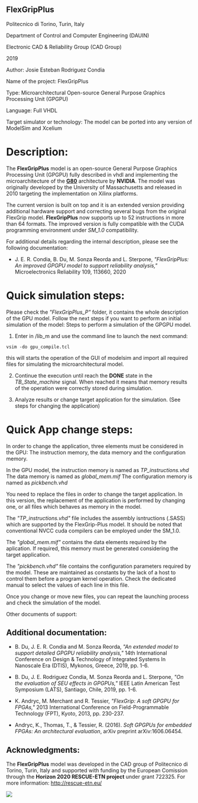 ## FlexGripPlus

Politecnico di Torino, Turin, Italy

Department of Control and Computer Engineering (DAUIN)

Electronic CAD & Reliability Group (CAD Group)

2019

Author: Josie Esteban Rodriguez Condia

Name of the project: FlexGripPlus

Type: Microarchitectural Open-source General Purpose Graphics Processing Unit (GPGPU)

Language: Full VHDL

Target simulator or technology: The model can be ported into any version of ModelSim and Xcelium

# Description:

The **FlexGripPlus** model is an open-source General Purpose Graphics Processing Unit (GPGPU) fully described in vhdl and implementing the microarchitecture of the [**G80**](https://ieeexplore.ieee.org/document/4523358) architecture by **NVIDIA**. The model was originally developed by the University of Massachusetts and released in 2010 targeting the implementation on Xilinx platforms. 

The current version is built on top and it is an extended version providing additional hardware support and correcting several bugs from the original FlexGrip model. **FlexGripPlus** now supports up to 52 instructions in more than 64 formats. The improved version is fully compatible with the CUDA programming environment under *SM_1.0* compatibility. 

For additional details regarding the internal description, please see the following documentation:


- J. E. R. Condia, B. Du, M. Sonza Reorda and L. Sterpone, *"FlexGripPlus: An improved GPGPU model to support reliability analysis,"* Microelectronics Reliability 109, 113660, 2020


# Quick simulation steps:

Please check the *"FlexGripPlus_P"* folder, it contains the whole description of the GPU model. 
Follow the next steps if you want to perform an initial simulation of the model:
Steps to perform a simulation of the GPGPU model.

1) Enter in /lib_m and use the command line to launch the next command: 

```vsim -do gpu_compile.tcl```

this will starts the operation of the GUI of modelsim and import all required files for simulating the microarchitectural model.

2) Continue the execution until reach the **DONE** state in the *TB_State_machine* signal. When reached it means that memory results of the operation were correctly stored during simulation.

3) Analyze results or change target application for the simulation. (See steps for changing the application)

# Quick App change steps:

In order to change the application, three elements must be considered in the GPU: The instruction memory, the data memory and the configuration memory.

In the GPU model, the instruction memory is named as *TP_instructions.vhd*
The data memory is named as *global_mem.mif*
The configuration memory is named as *pickbench.vhd*

You need to replace the files in order to change the target application. In this version, the replacement of the application is performed by changing one, or all files which behaves as memory in the model.

The *"TP_instructions.vhd"* file includes the assembly isntructions (.SASS) which are supported by the FlexGrip-Plus model. It should be noted that conventional NVCC cuda compilers can be employed under the SM_1.0.

The *"global_mem.mif"* contains the data elements required by the aplication. If required, this memory must be generated considering the target application.

The *"pickbench.vhd"* file contains the configuration parameters required by the model. These are maintained as constants by the lack of a host to control them before a program kernel operation. Check the dedicated manual to select the values of each line in this file.

Once you change or move new files, you can repeat the launching process and check the simulation of the model.

Other documents of support:


## Additional documentation:


- B. Du, J. E. R. Condia and M. Sonza Reorda, *"An extended model to support detailed GPGPU reliability analysis,"* 14th International Conference on Design & Technology of Integrated Systems In Nanoscale Era (DTIS), Mykonos, Greece, 2019, pp. 1-6.

- B. Du, J. E. Rodriguez Condia, M. Sonza Reorda and L. Sterpone, *"On the evaluation of SEU effects in GPGPUs,"* IEEE Latin American Test Symposium (LATS), Santiago, Chile, 2019, pp. 1-6.

- K. Andryc, M. Merchant and R. Tessier, *"FlexGrip: A soft GPGPU for FPGAs,"* 2013 International Conference on Field-Programmable Technology (FPT), Kyoto, 2013, pp. 230-237.

- Andryc, K., Thomas, T., & Tessier, R. (2016). *Soft GPGPUs for embedded FPGAs: An architectural evaluation*, arXiv preprint arXiv:1606.06454.


## Acknowledgments:

The **FlexGripPlus** model was developed in the CAD group of Politecnico di Torino, Turin, Italy and supported with funding by the European Comission through the **Horizon 2020 RESCUE-ETN project** under grant 722325. 
For more information: http://rescue-etn.eu/

![](https://pbs.twimg.com/profile_images/913684021040893952/GrLIBP1R_400x400.jpg)



